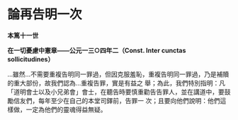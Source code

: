 # 論再告明一次


**本篤十一世**

**在一切憂慮中憲章——公元一三○四年二（Const. Inter cunctas sollicitudines）**





…雖然…不需要重複告明同一罪過，但因克服羞恥，重複告明同一罪過，乃是補贖的重大部份，故我們認為…重複告罪，實是有益之
舉；為此，我們特別指明：凡「道明會士以及小兄弟會」會士，在聽告時要慎重勸告告罪人，並在講道中，要鼓勵信友們，每年至少在自己的本堂司鐸前，告罪一
次；且要向他們說明：他們這樣做，一定為他們的靈魂得益無疑。

